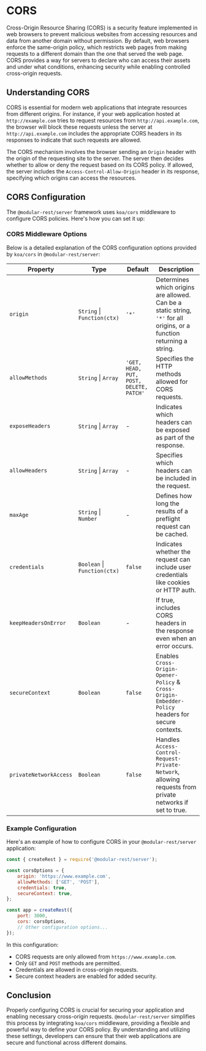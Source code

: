 # CORS

Cross-Origin Resource Sharing (CORS) is a security feature implemented in web browsers to prevent malicious websites from accessing resources and data from another domain without permission. By default, web browsers enforce the same-origin policy, which restricts web pages from making requests to a different domain than the one that served the web page. CORS provides a way for servers to declare who can access their assets and under what conditions, enhancing security while enabling controlled cross-origin requests.

## Understanding CORS

CORS is essential for modern web applications that integrate resources from different origins. For instance, if your web application hosted at `http://example.com` tries to request resources from `http://api.example.com`, the browser will block these requests unless the server at `http://api.example.com` includes the appropriate CORS headers in its responses to indicate that such requests are allowed.

The CORS mechanism involves the browser sending an `Origin` header with the origin of the requesting site to the server. The server then decides whether to allow or deny the request based on its CORS policy. If allowed, the server includes the `Access-Control-Allow-Origin` header in its response, specifying which origins can access the resources.

## CORS Configuration

The `@modular-rest/server` framework uses `koa/cors` middleware to configure CORS policies. Here's how you can set it up:

### CORS Middleware Options

Below is a detailed explanation of the CORS configuration options provided by `koa/cors` in `@modular-rest/server`:

| Property               | Type                         | Default                                 | Description                                                                                                            |
| ---------------------- | ---------------------------- | --------------------------------------- | ---------------------------------------------------------------------------------------------------------------------- |
| `origin`               | `String` \| `Function(ctx)`  | `'*'`                                   | Determines which origins are allowed. Can be a static string, `'*'` for all origins, or a function returning a string. |
| `allowMethods`         | `String` \| `Array`          | `'GET, HEAD, PUT, POST, DELETE, PATCH'` | Specifies the HTTP methods allowed for CORS requests.                                                                  |
| `exposeHeaders`        | `String` \| `Array`          | -                                       | Indicates which headers can be exposed as part of the response.                                                        |
| `allowHeaders`         | `String` \| `Array`          | -                                       | Specifies which headers can be included in the request.                                                                |
| `maxAge`               | `String` \| `Number`         | -                                       | Defines how long the results of a preflight request can be cached.                                                     |
| `credentials`          | `Boolean` \| `Function(ctx)` | `false`                                 | Indicates whether the request can include user credentials like cookies or HTTP auth.                                  |
| `keepHeadersOnError`   | `Boolean`                    | -                                       | If true, includes CORS headers in the response even when an error occurs.                                              |
| `secureContext`        | `Boolean`                    | `false`                                 | Enables `Cross-Origin-Opener-Policy` & `Cross-Origin-Embedder-Policy` headers for secure contexts.                     |
| `privateNetworkAccess` | `Boolean`                    | `false`                                 | Handles `Access-Control-Request-Private-Network`, allowing requests from private networks if set to true.              |

### Example Configuration

Here's an example of how to configure CORS in your `@modular-rest/server` application:

```javascript
const { createRest } = require('@modular-rest/server');

const corsOptions = {
    origin: 'https://www.example.com',
    allowMethods: ['GET', 'POST'],
    credentials: true,
    secureContext: true,
};

const app = createRest({
    port: 3000,
    cors: corsOptions,
    // Other configuration options...
});
```

In this configuration:
- CORS requests are only allowed from `https://www.example.com`.
- Only `GET` and `POST` methods are permitted.
- Credentials are allowed in cross-origin requests.
- Secure context headers are enabled for added security.

## Conclusion

Properly configuring CORS is crucial for securing your application and enabling necessary cross-origin requests. `@modular-rest/server` simplifies this process by integrating `koa/cors` middleware, providing a flexible and powerful way to define your CORS policy. By understanding and utilizing these settings, developers can ensure that their web applications are secure and functional across different domains.